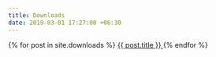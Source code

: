 ```yaml
---
title: Downloads
date: 2019-03-01 17:27:00 +06:30
---
```


{% for post in site.downloads %}
<a href="{{ post.url | relative_url }}">
{{ post.title }}
</a>
{% endfor %}